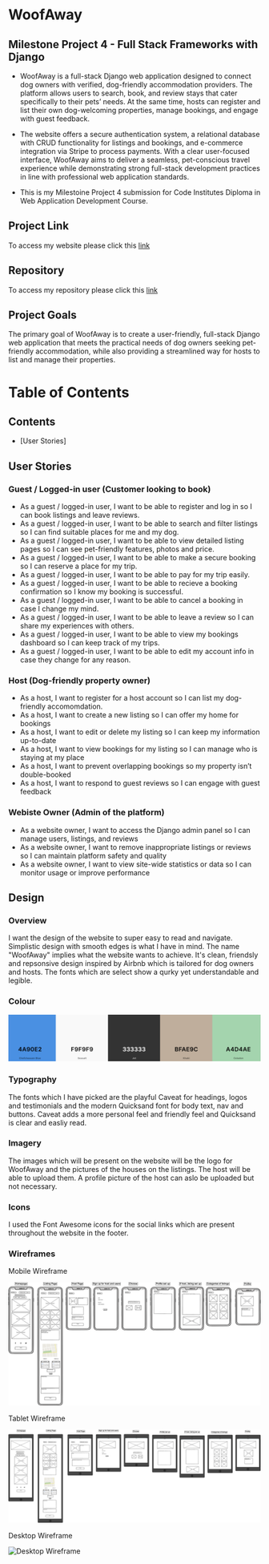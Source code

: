 # WoofAway

## Milestone Project 4 - Full Stack Frameworks with Django

- WoofAway is a full-stack Django web application designed to connect dog owners with verified, dog-friendly accommodation providers. The platform allows users to search, book, and review stays that cater specifically to their pets’ needs. At the same time, hosts can register and list their own dog-welcoming properties, manage bookings, and engage with guest feedback.

- The website offers a secure authentication system, a relational database with CRUD functionality for listings and bookings, and e-commerce integration via Stripe to process payments. With a clear user-focused interface, WoofAway aims to deliver a seamless, pet-conscious travel experience while demonstrating strong full-stack development practices in line with professional web application standards.

- This is my Milestoine Project 4 submission for Code Institutes Diploma in Web Application Development Course.

## Project Link

To access my website please click this [link]()

## Repository

To access my repository please click this [link](https://github.com/FraserR1188/WoofAway)

## Project Goals

The primary goal of WoofAway is to create a user-friendly, full-stack Django web application that meets the practical needs of dog owners seeking pet-friendly accommodation, while also providing a streamlined way for hosts to list and manage their properties.

# Table of Contents

## Contents

- [User Stories]

## User Stories

### Guest / Logged-in user (Customer looking to book)

- As a guest / logged-in user, I want to be able to register and log in so I can book listings and leave reviews.
- As a guest / logged-in user, I want to be able to search and filter listings so I can find suitable places for me and my dog.
- As a guest / logged-in user, I want to be able to view detailed listing pages so I can see pet-friendly features, photos and price.
- As a guest / logged-in user, I want to be able to make a secure booking so I can reserve a place for my trip.
- As a guest / logged-in user, I want to be able to pay for my trip easily.
- As a guest / logged-in user, I want to be able to recieve a booking confirmation so I know my booking is successful.
- As a guest / logged-in user, I want to be able to cancel a booking in case I change my mind.
- As a guest / logged-in user, I want to be able to leave a review so I can share my experiences with others.
- As a guest / logged-in user, I want to be able to view my bookings dashboard so I can keep track of my trips.
- As a guest / logged-in user, I want to be able to edit my account info in case they change for any reason.

### Host (Dog-friendly property owner)

- As a host, I want to register for a host account so I can list my dog-friendly accomomdation.
- As a host, I want to create a new listing so I can offer my home for bookings
- As a host, I want to edit or delete my listing so I can keep my information up-to-date
- As a host, I want to view bookings for my listing so I can manage who is staying at my place
- As a host, I want to prevent overlapping bookings so my property isn’t double-booked
- As a host, I want to respond to guest reviews so I can engage with guest feedback

### Webiste Owner (Admin of the platform)

- As a website owner, I want to access the Django admin panel so I can manage users, listings, and reviews
- As a website owner, I want to remove inappropriate listings or reviews so I can maintain platform safety and quality
- As a website owner, I want to view site-wide statistics or data so I can monitor usage or improve performance

## Design

### Overview

I want the design of the website to super easy to read and navigate. Simplistic design with smooth edges is what I have in mind. The name "WoofAway" implies what the website wants to achieve. It's clean, friendsly and repsonsive design inspired by Airbnb which is tailored for dog owners and hosts. The fonts which are select show a qurky yet understandable and legible.

### Colour

![Colour Scheme](docs/README/Colour%20palette.png)

### Typography

The fonts which I have picked are the playful Caveat for headings, logos and testimonials and the modern Quicksand font for body text, nav and buttons. Caveat adds a more personal feel and friendly feel and Quicksand is clear and easliy read.

### Imagery

The images which will be present on the website will be the logo for WoofAway and the pictures of the houses on the listings. The host will be able to upload them. A profile picture of the host can aslo be uploaded but not necessary.

### Icons

I used the Font Awesome icons for the social links which are present throughout the website in the footer.

### Wireframes

Mobile Wireframe

![Mobile Wireframe](docs/README/Wireframes/Mobile%20View.png)

Tablet Wireframe

![Tablet Wireframe](docs/README/Wireframes/iPad%20View.png)

Desktop Wireframe

![Desktop Wireframe](docs/README/Wireframes/Desktop%20View.png)
